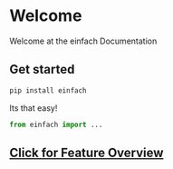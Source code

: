 # Welcome
Welcome at the einfach Documentation
## Get started
```bash
pip install einfach
```
Its that easy!
```py
from einfach import ...
```
## [Click for Feature Overview](features)